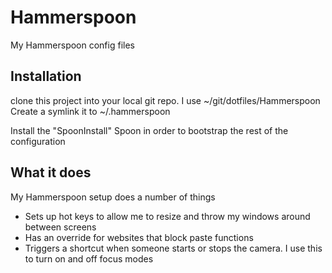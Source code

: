 # Hammerspoon
My Hammerspoon config files

## Installation

clone this project into your local git repo. I use ~/git/dotfiles/Hammerspoon
Create a symlink it to ~/.hammerspoon

Install the "SpoonInstall" Spoon in order to bootstrap the rest of the configuration
## What it does

My Hammerspoon setup does a number of things
* Sets up hot keys to allow me to resize and throw my windows around between screens
* Has an override for websites that block paste functions
* Triggers a shortcut when someone starts or stops the camera. I use this to turn on and off focus modes



